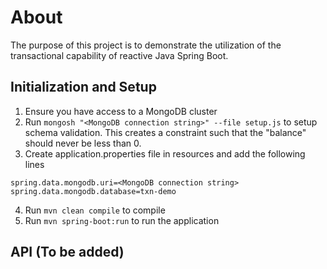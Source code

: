 # About
The purpose of this project is to demonstrate the utilization of the transactional capability of 
reactive Java Spring Boot. 

## Initialization and Setup
1. Ensure you have access to a MongoDB cluster
2. Run `mongosh "<MongoDB connection string>" --file setup.js` to setup schema validation. This creates a constraint such that the "balance" should never be less than 0.
3. Create application.properties file in resources and add the following lines 
```
spring.data.mongodb.uri=<MongoDB connection string>
spring.data.mongodb.database=txn-demo
 ```
4. Run `mvn clean compile` to compile
5. Run `mvn spring-boot:run` to run the application

## API (To be added)
